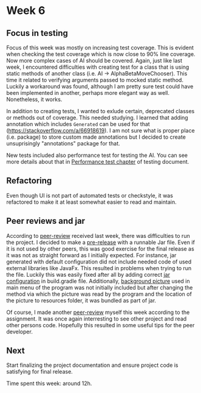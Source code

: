 # Week 6
## Focus in testing
Focus of this week was mostly on increasing test coverage. This is evident when checking the test coverage which is now close to 90% line coverage. Now more complex cases of AI should be covered. Again, just like last week, I encountered difficulties with creating test for a class that is using static methods of another class (i.e. AI -> AlphaBetaMoveChooser). This time it related to verifying arguments passed to mocked static method. Luckily a workaround was found, although I am pretty sure test could have been implemented in another, perhaps more elegant way as well. Nonetheless, it works.

In addition to creating tests, I wanted to exlude certain, deprecated classes or methods out of coverage. This needed studying. I learned that adding annotation which includes `Generated` can be used for that (https://stackoverflow.com/a/66918619). I am not sure what is proper place (i.e. package) to store custom made annotations but I decided to create unsuprisingly "annotations" package for that.

New tests included also performance test for testing the AI. You can see more details about that in [Performance test chapter](https://github.com/toniramo/tic-tac-toe/blob/main/documentation/testing_document.md#performance-of-ai) of testing document.

## Refactoring
Even though UI is not part of automated tests or checkstyle, it was refactored to make it at least somewhat easier to read and maintain.

## Peer reviews and jar
According to [peer-review](https://github.com/toniramo/tic-tac-toe/issues/2) received last week, there was difficulties to run the project. I decided to make a [pre-release](https://github.com/toniramo/tic-tac-toe/releases) with a runnable Jar file. Even if it is not used by other peers, this was good exercise for the final release as it was not as straight forward as I initially expected. For instance, jar generated with default configuration did not include needed code of used external libraries like JavaFx. This resulted in problems when trying to run the file. Luckily this was easily fixed after all by adding correct [jar configuration](https://github.com/toniramo/tic-tac-toe/blob/5faa89ed1cf9fbb44509ea9c3e223a881e46fe50/tic-tac-toe/build.gradle#L30) in build.gradle file. Additionally, [background picture](https://github.com/toniramo/tic-tac-toe/blob/main/tic-tac-toe/src/main/resources/background2.png) used in main menu of the program was not initially included but after changing the method via which the picture was read by the program and the location of the picture to resources folder, it was bundled as part of jar.

Of course, I made another [peer-review](https://github.com/ilkkaluu/tiralabra/issues/2) myself this week according to the assignment. It was once again interresting to see other project and read other persons code. Hopefully this resulted in some useful tips for the peer developer.

## Next
Start finalizing the project documentation and ensure project code is satisfying for final release.


Time spent this week: around 12h.
